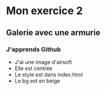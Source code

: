 # Mon exercice 2

## Galerie avec une armurie

### J'apprends Github

- J'ai une image d'airsoft
- Elle est centrée
- Le style est dans index.html
- Le bg est en beige
